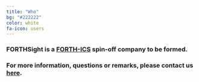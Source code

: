 ```yaml
---
title: "Who"
bg: "#222222"
color: white
fa-icon: users
---
```


<!-- {% include people.html people=site.data.people %} -->

<!-- --- -->

### FORTHSight is a [FORTH-ICS](https://www.ics.forth.gr) spin-off company to be formed.

### For more information, questions or remarks, please contact us [here](mailto:info@forthsight.gr).